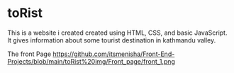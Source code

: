 # toRist
This is a website i created created using HTML, CSS, and basic JavaScript. It gives information about some tourist destination in kathmandu valley.

The front Page
https://github.com/itsmenisha/Front-End-Projects/blob/main/toRist%20img/Front_page/front_1.png


